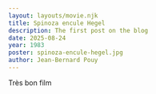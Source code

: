 ```yaml
---
layout: layouts/movie.njk
title: Spinoza encule Hegel
description: The first post on the blog
date: 2025-08-24
year: 1983
poster: spinoza-encule-hegel.jpg
author: Jean-Bernard Pouy
---
```

Très bon film
